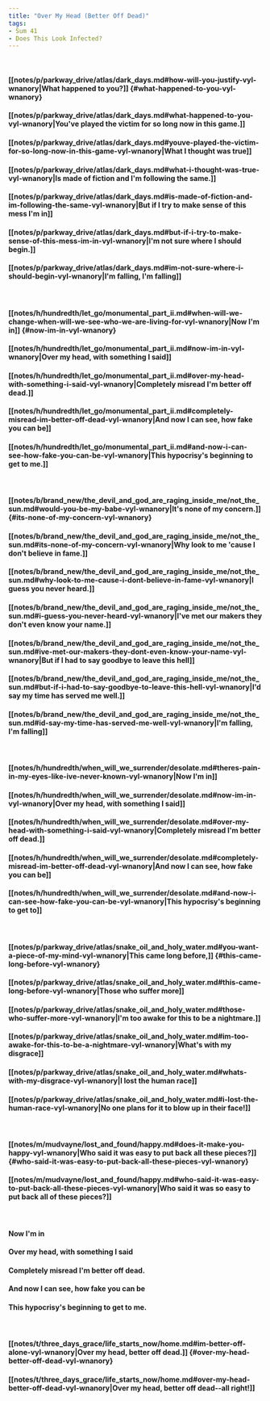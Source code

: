 ```yaml
---
title: "Over My Head (Better Off Dead)"
tags:
- Sum 41
- Does This Look Infected?
---
```

&nbsp;
#### [[notes/p/parkway_drive/atlas/dark_days.md#how-will-you-justify-vyl-wnanory|What happened to you?]] {#what-happened-to-you-vyl-wnanory}
#### [[notes/p/parkway_drive/atlas/dark_days.md#what-happened-to-you-vyl-wnanory|You've played the victim for so long now in this game.]]
#### [[notes/p/parkway_drive/atlas/dark_days.md#youve-played-the-victim-for-so-long-now-in-this-game-vyl-wnanory|What I thought was true]]
#### [[notes/p/parkway_drive/atlas/dark_days.md#what-i-thought-was-true-vyl-wnanory|Is made of fiction and I'm following the same.]]
#### [[notes/p/parkway_drive/atlas/dark_days.md#is-made-of-fiction-and-im-following-the-same-vyl-wnanory|But if I try to make sense of this mess I'm in]]
#### [[notes/p/parkway_drive/atlas/dark_days.md#but-if-i-try-to-make-sense-of-this-mess-im-in-vyl-wnanory|I'm not sure where I should begin.]]
#### [[notes/p/parkway_drive/atlas/dark_days.md#im-not-sure-where-i-should-begin-vyl-wnanory|I'm falling, I'm falling]]
&nbsp;
#### [[notes/h/hundredth/let_go/monumental_part_ii.md#when-will-we-change-when-will-we-see-who-we-are-living-for-vyl-wnanory|Now I'm in]] {#now-im-in-vyl-wnanory}
#### [[notes/h/hundredth/let_go/monumental_part_ii.md#now-im-in-vyl-wnanory|Over my head, with something I said]]
#### [[notes/h/hundredth/let_go/monumental_part_ii.md#over-my-head-with-something-i-said-vyl-wnanory|Completely misread I'm better off dead.]]
#### [[notes/h/hundredth/let_go/monumental_part_ii.md#completely-misread-im-better-off-dead-vyl-wnanory|And now I can see, how fake you can be]]
#### [[notes/h/hundredth/let_go/monumental_part_ii.md#and-now-i-can-see-how-fake-you-can-be-vyl-wnanory|This hypocrisy's beginning to get to me.]]
&nbsp;
#### [[notes/b/brand_new/the_devil_and_god_are_raging_inside_me/not_the_sun.md#would-you-be-my-babe-vyl-wnanory|It's none of my concern.]] {#its-none-of-my-concern-vyl-wnanory}
#### [[notes/b/brand_new/the_devil_and_god_are_raging_inside_me/not_the_sun.md#its-none-of-my-concern-vyl-wnanory|Why look to me 'cause I don't believe in fame.]]
#### [[notes/b/brand_new/the_devil_and_god_are_raging_inside_me/not_the_sun.md#why-look-to-me-cause-i-dont-believe-in-fame-vyl-wnanory|I guess you never heard.]]
#### [[notes/b/brand_new/the_devil_and_god_are_raging_inside_me/not_the_sun.md#i-guess-you-never-heard-vyl-wnanory|I've met our makers they don't even know your name.]]
#### [[notes/b/brand_new/the_devil_and_god_are_raging_inside_me/not_the_sun.md#ive-met-our-makers-they-dont-even-know-your-name-vyl-wnanory|But if I had to say goodbye to leave this hell]]
#### [[notes/b/brand_new/the_devil_and_god_are_raging_inside_me/not_the_sun.md#but-if-i-had-to-say-goodbye-to-leave-this-hell-vyl-wnanory|I'd say my time has served me well.]]
#### [[notes/b/brand_new/the_devil_and_god_are_raging_inside_me/not_the_sun.md#id-say-my-time-has-served-me-well-vyl-wnanory|I'm falling, I'm falling]]
&nbsp;
#### [[notes/h/hundredth/when_will_we_surrender/desolate.md#theres-pain-in-my-eyes-like-ive-never-known-vyl-wnanory|Now I'm in]]
#### [[notes/h/hundredth/when_will_we_surrender/desolate.md#now-im-in-vyl-wnanory|Over my head, with something I said]]
#### [[notes/h/hundredth/when_will_we_surrender/desolate.md#over-my-head-with-something-i-said-vyl-wnanory|Completely misread I'm better off dead.]]
#### [[notes/h/hundredth/when_will_we_surrender/desolate.md#completely-misread-im-better-off-dead-vyl-wnanory|And now I can see, how fake you can be]]
#### [[notes/h/hundredth/when_will_we_surrender/desolate.md#and-now-i-can-see-how-fake-you-can-be-vyl-wnanory|This hypocrisy's beginning to get to]]
&nbsp;
#### [[notes/p/parkway_drive/atlas/snake_oil_and_holy_water.md#you-want-a-piece-of-my-mind-vyl-wnanory|This came long before,]] {#this-came-long-before-vyl-wnanory}
#### [[notes/p/parkway_drive/atlas/snake_oil_and_holy_water.md#this-came-long-before-vyl-wnanory|Those who suffer more]]
#### [[notes/p/parkway_drive/atlas/snake_oil_and_holy_water.md#those-who-suffer-more-vyl-wnanory|I'm too awake for this to be a nightmare.]]
#### [[notes/p/parkway_drive/atlas/snake_oil_and_holy_water.md#im-too-awake-for-this-to-be-a-nightmare-vyl-wnanory|What's with my disgrace]]
#### [[notes/p/parkway_drive/atlas/snake_oil_and_holy_water.md#whats-with-my-disgrace-vyl-wnanory|I lost the human race]]
#### [[notes/p/parkway_drive/atlas/snake_oil_and_holy_water.md#i-lost-the-human-race-vyl-wnanory|No one plans for it to blow up in their face!]]
&nbsp;
#### [[notes/m/mudvayne/lost_and_found/happy.md#does-it-make-you-happy-vyl-wnanory|Who said it was easy to put back all these pieces?]] {#who-said-it-was-easy-to-put-back-all-these-pieces-vyl-wnanory}
#### [[notes/m/mudvayne/lost_and_found/happy.md#who-said-it-was-easy-to-put-back-all-these-pieces-vyl-wnanory|Who said it was so easy to put back all of these pieces?]]
&nbsp;
#### Now I'm in
#### Over my head, with something I said
#### Completely misread I'm better off dead.
#### And now I can see, how fake you can be
#### This hypocrisy's beginning to get to me.
&nbsp;
#### [[notes/t/three_days_grace/life_starts_now/home.md#im-better-off-alone-vyl-wnanory|Over my head, better off dead.]] {#over-my-head-better-off-dead-vyl-wnanory}
#### [[notes/t/three_days_grace/life_starts_now/home.md#over-my-head-better-off-dead-vyl-wnanory|Over my head, better off dead--all right!]]
